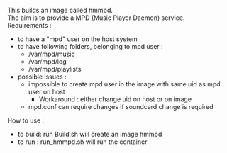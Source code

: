 This builds an image called hmmpd.  
The aim is to provide a MPD (Music Player Daemon) service.  
Requirements :  
  * to have a "mpd" user on the host system
  * to have following folders, belonging to mpd user :
	* /var/mpd/music
	* /var/mpd/log
	* /var/mpd/playlists
  * possible issues :
	* impossible to create mpd user in the image with same uid as mpd user on host
		* Workaround : either change uid on host or on image
	* mpd.conf can require changes if soundcard change is required

How to use :  
  * to build: run Build.sh will create an image hmmpd
  * to run : run_hmmpd.sh will run the container
